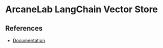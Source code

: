 # ArcaneLab LangChain Vector Store

## References
- [Documentation](https://docusaurus-phi-rosy.vercel.app/docs/LangChain/Javascript)